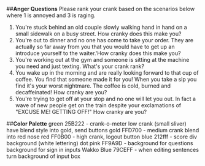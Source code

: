 ##**Anger Questions**
Please rank your crank based on the scenarios below where 1 is annoyed and 3 is raging.
1. You're stuck behind an old couple slowly walking hand in hand on a small sidewalk on a busy street. How cranky does this make you?
2. You're out to dinner and no one has come to take your order. They are actually so far away from you that you would have to get up an introduce yourself to the waiter.'How cranky does this make you?
3. You're working out at the gym and someone is sitting at the machine you need and just texting. What's your crank rank?
4. You wake up in the morning and are really looking forward to that cup of coffee. You find that someone made it for you! When you take a sip you find it's your worst nightmare. The coffee is cold, burned and decaffeinated! How cranky are you?
5. You're trying to get off at your stop and no one will let you out. In fact a wave of new people get on the train despite your exclamations of "EXCUSE ME! GETTING OFF!" How cranky are you?

##**Color Palette**
green       25B222 - crank-o-meter low crank (small sliver) have blend style into gold, send buttons 
gold        FFD700 - medium crank blend into red
nose red    FF0B00 - high crank, logout button
blue        212fff - score div background (white lettering)
dot pink    FF9A9D - background for questions background for sign in inputs
Wakko Blue  79CEFF - when editing sentences turn background of input box
